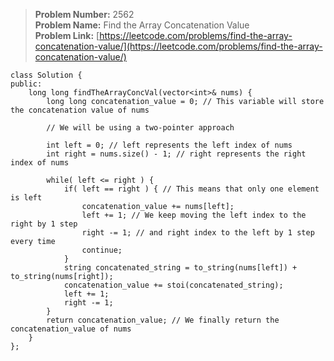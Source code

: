 > **Problem Number:** 2562 <br>
> **Problem Name:** Find the Array Concatenation Value <br>
> **Problem Link:** [https://leetcode.com/problems/find-the-array-concatenation-value/](https://leetcode.com/problems/find-the-array-concatenation-value/) <br>

    class Solution {
    public:
        long long findTheArrayConcVal(vector<int>& nums) {
            long long concatenation_value = 0; // This variable will store the concatenation value of nums

            // We will be using a two-pointer approach

            int left = 0; // left represents the left index of nums
            int right = nums.size() - 1; // right represents the right index of nums

            while( left <= right ) { 
                if( left == right ) { // This means that only one element is left
                    concatenation_value += nums[left];
                    left += 1; // We keep moving the left index to the right by 1 step
                    right -= 1; // and right index to the left by 1 step every time
                    continue;
                }
                string concatenated_string = to_string(nums[left]) + to_string(nums[right]);
                concatenation_value += stoi(concatenated_string);
                left += 1;
                right -= 1;
            }
            return concatenation_value; // We finally return the concatenation_value of nums
        }
    };
